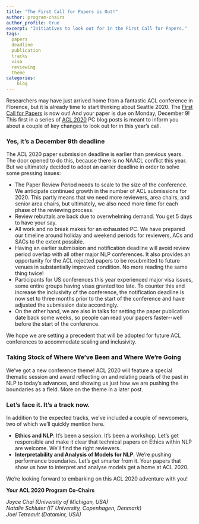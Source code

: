 ```yaml
---
title: "The First Call for Papers is Out!"
author: program-chairs
author_profile: true
excerpt: "Initiatives to look out for in the First Call for Papers."
tags:
  papers
  deadline
  publication
  tracks
  visa
  reviewing
  theme
categories:
    blog
---
```


Researchers may have just arrived home from a fantastic ACL conference in Florence, but it is already time to start thinking about Seattle 2020.  The [First Call for Papers](https://acl2020.org/calls/papers/) is now out!  And your paper is due on Monday, December 9!  This first in a series of [ACL 2020](https://acl2020.org) PC blog posts is meant to inform you about a couple of key changes to look out for in this year’s call.

### Yes, it’s a December 9th deadline

The ACL 2020 paper submission deadline is earlier than previous years.  The door opened to do this, because there is no NAACL conflict this year.  But we ultimately decided to adopt an earlier deadline in order to solve some pressing issues:

* The Paper Review Period needs to scale to the size of the conference.  We anticipate continued growth in the number of ACL submissions for 2020.  This partly means that we need more reviewers, area chairs, and senior area chairs, but ultimately, we also need more time for each phase of the reviewing process.  
* Review rebuttals are back due to overwhelming demand.  You get 5 days to have your say.
* All work and no break makes for an exhausted PC.  We have prepared our timeline around holiday and weekend periods for reviewers, ACs and SACs to the extent possible.
* Having an earlier submission and notification deadline will avoid review period overlap with all other major NLP conferences. It also provides an opportunity for the ACL rejected papers to be resubmitted to future venues in substantially improved condition. No more reading the same thing twice!
* Participants for US conferences this year experienced major visa issues, some entire groups having visas granted too late.  To counter this and increase the inclusivity of the conference, the notification deadline is now set to three months prior to the start of the conference and have adjusted the submission date accordingly.  
* On the other hand, we are also in talks for setting the paper publication date back some weeks, so people can read your papers faster--well before the start of the conference.

We hope we are setting a precedent that will be adopted for future ACL conferences to accommodate scaling and inclusivity.

### Taking Stock of Where We’ve Been and Where We’re Going

We’ve got a new conference theme!   ACL 2020 will feature a special thematic session and award reflecting on and relating pearls of the past in NLP to today’s advances, and showing us just how we are pushing the boundaries as a field.  More on the theme in a later post.

### Let’s face it.  It’s a track now.

In addition to the expected tracks, we’ve included a couple of newcomers, two of which we’ll quickly mention here.
* **Ethics and NLP**: It’s been a session.  It’s been a workshop.  Let’s get responsible and make it clear that technical papers on Ethics within NLP are welcome.  We’ll find the right reviewers.
* **Interpretability and Analysis of Models for NLP**: We’re pushing performance boundaries.  Let’s get smarter from it.  Your papers that show us how to interpret and analyse models get a home at ACL 2020.

We’re looking forward to embarking on this ACL 2020 adventure with you!

**Your ACL 2020 Program Co-Chairs**

*Joyce Chai (University of Michigan, USA)*  
*Natalie Schluter (IT University, Copenhagen, Denmark)*  
*Joel Tetreault (Dataminr, USA)*
